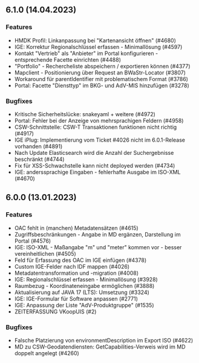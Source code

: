 
## 6.1.0 (14.04.2023)

### Features

* HMDK Profil: Linkanpassung bei "Kartenansicht öffnen" (#4680)
* IGE: Korrektur Regionalschlüssel erfassen - Minimallösung (#4597)
* Kontakt "Vertrieb" als "Anbieter" im Portal konfigurieren - entsprechende Facette einrichten (#4488)
* "Portfolio" - Rechercheliste abspeichern / exportieren können (#4377)
* Mapclient - Positionierung über Request an BWaStr-Locator (#3807)
* Workaround für parentIdentifier mit problematischem Format (#3786)
* Portal: Facette "Diensttyp" im BKG- und AdV-MIS hinzufügen (#3278)

### Bugfixes

* Kritische Sicherheitslücke: snakeyaml + weitere  (#4972)
* Portal: Fehler bei der Anzeige von mehrsprachigen Feldern  (#4958)
* CSW-Schnittstelle: CSW-T Transaktionen funktionen nicht richtig  (#4917)
* IGE iPlug: Implementierung vom Ticket #4026 nicht im 6.0.1-Release vorhanden  (#4891)
* Nach Update Elasticsearch wird die Anzahl der Suchergebnisse beschränkt  (#4744)
* Fix für XSS-Schwachstelle kann nicht deployed werden  (#4734)
* IGE: anderssprachige Eingaben - fehlerhafte Ausgabe im ISO-XML  (#4670)
    
## 6.0.0 (13.01.2023)

### Features

* OAC fehlt in (manchen) Metadatensätzen (#4615)
* Zugriffs­beschränkun­gen - Angabe in MD ergänzen, Darstellung im Portal (#4576)
* IGE: ISO-XML - Maßangabe "m" und "meter" kommen vor - besser vereinheitlichen (#4505)
* Feld für Erfassung des OAC im IGE einfügen (#4378)
* Custom IGE-Felder nach IDF mappen (#4026)
* Metadatentransformation und -migration (#4008)
* IGE: Regionalschlüssel erfassen - Minimallösung (#3928)
* Raumbezug - Koordinateneingabe ermöglichen (#3888)
* Aktualisierung auf JAVA 17 (LTS): Umsetzung (#3324)
* IGE: IGE-Formular für Software anpassen (#2771)
* IGE: Anpassung der Liste "AdV-Produktgruppe" (#1535)
* ZEITERFASSUNG VKoopUIS (#2)

### Bugfixes

* Falsche Platzierung von environmentDescription im Export ISO  (#4622)
* MD zu CSW-Geodatendiensten: GetCapabilities-Verweis wird im MD doppelt angelegt  (#4260)
    